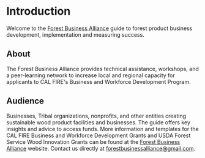 # Introduction

Welcome to the [Forest Business Alliance](https://www.forestbusinessalliance.org/) guide to forest product business development, implementation and measuring success.

## About

The Forest Business Alliance provides technical assistance, workshops, and a peer-learning network to increase local and regional capacity for applicants to CAL FIRE's Business and Workforce Development Program.

## Audience

Businesses, Tribal organizations, nonprofits, and other entities creating sustainable wood product facilities and businesses. The guide offers key insights and advice to access funds. More information and templates for the CAL FIRE Business and Workforce Development Grants and USDA Forest Service Wood Innovation Grants can be found at the [Forest Business Alliance](https://www.forestbusinessalliance.org/) website. Contact us directly at [forestbusinessalliance@gmail.com](mailto:'forestbusinessalliance.com').

```{tableofcontents}
```
